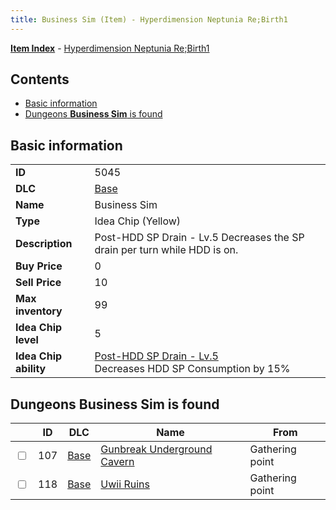 ```yaml
---
title: Business Sim (Item) - Hyperdimension Neptunia Re;Birth1
---
```


[**Item Index**](/neptunia/rb1/item/index.html) - [Hyperdimension Neptunia Re;Birth1](/neptunia/rb1)

## Contents

- [Basic information](#basic-information)
- [Dungeons **Business Sim** is found](#dungeons-business-sim-is-found)
## Basic information

|   |   |
| -- | -- |
| **ID** | 5045 |
| **DLC** | [Base](/neptunia/rb1/dlc/1-base.html) |
| **Name** | Business Sim |
| **Type** | Idea Chip (Yellow) |
| **Description** | Post-HDD SP Drain - Lv.5 Decreases the SP drain per turn while HDD is on. |
| **Buy Price** | 0 |
| **Sell Price** | 10 |
| **Max inventory** | 99 |
| **Idea Chip level** | 5 |
| **Idea Chip ability** | [Post-HDD SP Drain - Lv.5](/neptunia/rb1/avatar/1-9544-post-hdd-sp-drain-lv-5.html)<br />Decreases HDD SP Consumption by 15% |


## Dungeons **Business Sim** is found

|    | ID | DLC | Name | From |
| -- | -- | --- | ---- | ---- |
| <input type="checkbox" id="rb1-dungeon-1-107" class="trackbox" /> | 107 | [Base](/neptunia/rb1/dlc/1-base.html) | [Gunbreak Underground Cavern](/neptunia/rb1/dungeon/1-107-gunbreak-underground-cavern.html) | Gathering point |
| <input type="checkbox" id="rb1-dungeon-1-118" class="trackbox" /> | 118 | [Base](/neptunia/rb1/dlc/1-base.html) | [Uwii Ruins](/neptunia/rb1/dungeon/1-118-uwii-ruins.html) | Gathering point |
